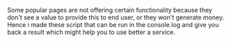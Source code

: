 Some popular pages are not offering certain functionality because they don't see a value to provide this to end user, or they won't generate money. Hence i made these script that can be run in the console.log and give you back a result which might help you to use better a service.
